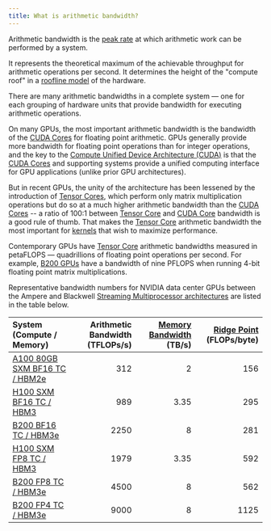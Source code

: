 ```yaml
---
title: What is arithmetic bandwidth?
---
```


Arithmetic bandwidth is the [peak rate](/gpu-glossary/perf/peak-rate) at which
arithmetic work can be performed by a system.

It represents the theoretical maximum of the achievable throughput for
arithmetic operations per second. It determines the height of the "compute roof"
in a [roofline model](/gpu-glossary/perf/roofline-model) of the hardware.

There are many arithmetic bandwidths in a complete system — one for each
grouping of hardware units that provide bandwidth for executing arithmetic
operations.

On many GPUs, the most important arithmetic bandwidth is the bandwidth of the
[CUDA Cores](/gpu-glossary/device-hardware/cuda-core) for floating point
arithmetic. GPUs generally provide more bandwidth for floating point operations
than for integer operations, and the key to the
[Compute Unified Device Architecture (CUDA)](/gpu-glossary/device-hardware/cuda-device-architecture)
is that the [CUDA Cores](/gpu-glossary/device-hardware/cuda-core) and supporting
systems provide a unified computing interface for GPU applications (unlike prior
GPU architectures).

But in recent GPUs, the unity of the architecture has been lessened by the
introduction of [Tensor Cores](/gpu-glossary/device-hardware/tensor-core), which
perform only matrix multiplication operations but do so at a much higher
arithmetic bandwidth than the
[CUDA Cores](/gpu-glossary/device-hardware/cuda-core) -- a ratio of 100:1
between [Tensor Core](/gpu-glossary/device-hardware/tensor-core) and
[CUDA Core](/gpu-glossary/device-hardware/cuda-core) bandwidth is a good rule of
thumb. That makes the [Tensor Core](/gpu-glossary/device-hardware/tensor-core)
arithmetic bandwidth the most important for
[kernels](/gpu-glossary/device-software/kernel) that wish to maximize
performance.

Contemporary GPUs have [Tensor Core](/gpu-glossary/device-hardware/tensor-core)
arithmetic bandwidths measured in petaFLOPS — quadrillions of floating point
operations per second. For example,
[B200 GPUs](https://modal.com/blog/introducing-b200-h200) have a bandwidth of
nine PFLOPS when running 4-bit floating point matrix multiplications.

Representative bandwidth numbers for NVIDIA data center GPUs between the Ampere
and Blackwell
[Streaming Multiprocessor architectures](/gpu-glossary/device-hardware/streaming-multiprocessor-architecture)
are listed in the table below.

| **System (Compute / Memory)**                                                                                                                               | **Arithmetic Bandwidth (TFLOPs/s)** | **[Memory Bandwidth](/gpu-glossary/perf/memory-bandwidth) (TB/s)** | **[Ridge Point](/gpu-glossary/perf/roofline-model) (FLOPs/byte)** |
| :---------------------------------------------------------------------------------------------------------------------------------------------------------- | ----------------------------------: | -----------------------------------------------------------------: | ----------------------------------------------------------------: |
| [A100 80GB SXM BF16 TC / HBM2e](https://www.nvidia.com/content/dam/en-zz/Solutions/Data-Center/a100/pdf/nvidia-a100-datasheet-us-nvidia-1758950-r4-web.pdf) |                                 312 |                                                                  2 |                                                               156 |
| [H100 SXM BF16 TC / HBM3](https://resources.nvidia.com/en-us-gpu-resources/h100-datasheet-24306)                                                            |                                 989 |                                                               3.35 |                                                               295 |
| [B200 BF16 TC / HBM3e](https://resources.nvidia.com/en-us-dgx-systems/dgx-b200-datasheet)                                                                   |                                2250 |                                                                  8 |                                                               281 |
| [H100 SXM FP8 TC / HBM3](https://resources.nvidia.com/en-us-gpu-resources/h100-datasheet-24306)                                                             |                                1979 |                                                               3.35 |                                                               592 |
| [B200 FP8 TC / HBM3e](https://resources.nvidia.com/en-us-dgx-systems/dgx-b200-datasheet)                                                                    |                                4500 |                                                                  8 |                                                               562 |
| [B200 FP4 TC / HBM3e](https://resources.nvidia.com/en-us-dgx-systems/dgx-b200-datasheet)                                                                    |                                9000 |                                                                  8 |                                                              1125 |

